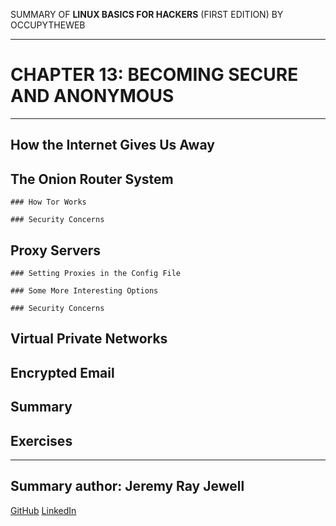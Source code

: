 SUMMARY OF 
**LINUX BASICS FOR HACKERS** 
(FIRST EDITION) BY OCCUPYTHEWEB

---

# CHAPTER 13: BECOMING SECURE AND ANONYMOUS

---

## How the Internet Gives Us Away

## The Onion Router System

	### How Tor Works

	### Security Concerns

## Proxy Servers

	### Setting Proxies in the Config File

	### Some More Interesting Options

	### Security Concerns

## Virtual Private Networks

## Encrypted Email
	
## Summary

## Exercises

---

## Summary author: **Jeremy Ray Jewell**
[GitHub](https://github.com/jeremyrayjewell)
[LinkedIn](https://www.linkedin.com/in/jeremyrayjewell)
